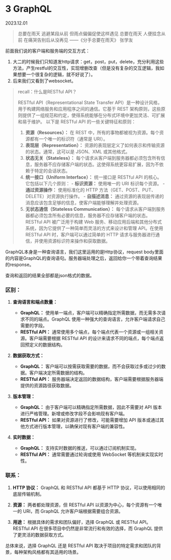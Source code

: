 # 3 GraphQL

2023.12.01

> 总要在雨天 逃避某段从前
> 但雨点偏偏促使这样遇见
> 总要在雨天 人便挂念从前
> 在痛哭告别后从没再见
> ——《分手总要在雨天》 张学友


前面我们说的客户端和服务端的交互方式：
1. 大二的时候我们只知道发http请求：get，post，put，delete，充分利用这些方法，产生restful的交互性，实现增删改查（但是没有复杂的交互逻辑，我如果想要一个很复杂的逻辑，就不好说了）。
2. 后来我们又看到了websocket。

> recall：什么是RESTful API？
>
> RESTful API（Representational State Transfer API）是一种设计风格，用于构建网络服务和应用程序之间的通信。它基于 REST 架构原则，这些原则提供了一组规范和约定，使得系统能够在分布式环境中更加灵活、可扩展和易于维护。
以下是 RESTful API 的一些关键特征和原则：
>1. **资源（Resources）：** 在 REST 中，所有的事物都被视为资源。每个资源都有一个唯一的标识符（通常是 URI）。
>2. **表现层（Representation）：** 资源的表现层定义了如何表示和传输资源的状态。通常，这可以是 JSON、XML 或其他格式。
>3. **状态无关（Stateless）：** 每个请求从客户端到服务器都必须包含所有信息，服务器不应存储客户端的状态。这使得系统更容易扩展，因为不依赖于特定的会话状态。
>4. **统一接口（Uniform Interface）：** 统一接口是 RESTful API 的核心。它包括以下几个原则：
    - **标识资源：** 使用唯一的 URI 标识每个资源。
    - **通过资源操作：** 使用标准化的 HTTP 方法（GET、POST、PUT、DELETE）对资源执行操作。
    - **自描述消息：** 通过资源的表现层传递的消息应该包含足够的信息，使客户端能够理解并处理资源。
>5. **无状态通信（Stateless Communication）：** 每个请求从客户端到服务器都必须包含所有必要的信息，服务器不应存储客户端的状态。
RESTful API 被广泛用于构建 Web 服务、移动应用后端和其他分布式系统，因为它提供了一种简单而灵活的方式来设计和管理 API。在使用 RESTful API 时，客户端可以通过简单的 HTTP 请求与服务器进行通信，并使用资源标识符来操作和获取数据。


GraphQL本身是一种查询语言，我们这里运用的是Http协议，request body里面的内容是GraphQL的查询语句。服务器端处理之后，返回给你一个带着查询结果的response。

查询和返回的结果全部都是json格式的数据。

### 区别：

1. **查询语言和端点数量：**
   - **GraphQL：** 使用单一端点，客户端可以精确指定所需数据，而无需多次请求不同的端点。GraphQL 使用一种强大的查询语言，允许客户端请求自己需要的字段。
   - **RESTful API：** 通常使用多个端点，每个端点代表一个资源或一组相关资源。客户端需要根据 RESTful API 的设计来请求不同的端点，每个端点返回预定义的数据结构。

2. **数据获取方式：**
   - **GraphQL：** 客户端可以按需获取需要的数据，而不会获取过多或过少的数据。客户端决定所需数据的结构。
   - **RESTful API：** 服务器端决定返回的数据结构，客户端需要根据服务器端提供的资源路径获取数据。

3. **版本管理：**
   - **GraphQL：** 由于客户端可以精确指定所需数据，因此不需要对 API 版本进行严格管理。新增或修改字段不会影响现有客户端。
   - **RESTful API：** 如果对资源进行了修改，可能需要增加 API 版本或通过其他方式进行版本管理，以确保对现有客户端的兼容性。

4. **实时数据：**
   - **GraphQL：** 支持实时数据的推送，可以通过订阅机制实现。
   - **RESTful API：** 通常需要通过轮询或使用 WebSocket 等机制来实现实时性。

### 联系：

1. **HTTP 协议：** GraphQL 和 RESTful API 都基于 HTTP 协议，可以使用相同的底层传输机制。

2. **资源：** 两者都处理资源，但 RESTful API 以资源为中心，每个资源有一个唯一的 URI，而 GraphQL 允许客户端根据需要组合资源。

3. **用途：** 根据具体的需求和团队偏好，选择 GraphQL 或 RESTful API。RESTful API 在很多项目中仍然是非常流行和有效的选择，而 GraphQL 提供了更灵活的数据获取方式。

总体来说，选择 GraphQL 还是 RESTful API 取决于项目的特定需求和团队的背景，每种架构风格都有其适用的场景。
